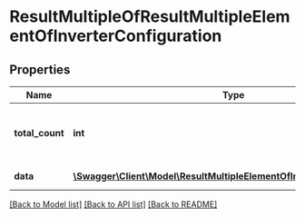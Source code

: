 # ResultMultipleOfResultMultipleElementOfInverterConfiguration

## Properties
Name | Type | Description | Notes
------------ | ------------- | ------------- | -------------
**total_count** | **int** | Gets number of total available records | 
**data** | [**\Swagger\Client\Model\ResultMultipleElementOfInverterConfiguration[]**](ResultMultipleElementOfInverterConfiguration.md) | Gets the data | [optional] 

[[Back to Model list]](../../README.md#documentation-for-models) [[Back to API list]](../../README.md#documentation-for-api-endpoints) [[Back to README]](../../README.md)

